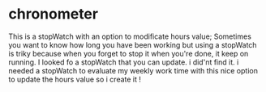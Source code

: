 # chronometer
This is a stopWatch with an option to modificate hours value;
Sometimes you want to know how long you have been working but using a stopWatch is triky because when you forget to stop it when you're done, it keep on running.
I looked fo a stopWatch that you can update. i did'nt find it.
i needed a stopWatch to evaluate my weekly work time with this nice option to update the hours value so i create it !
